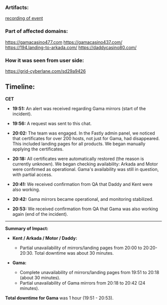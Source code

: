 ### Artifacts:
[recording of event](https://app.bluedothq.com/preview/68bf1cc101cb4bf7126f060d)

### Part of affected domains:
https://gamacasino477.com
https://gamacasino437.com/
https://194.landing-to-arkada.com/
https://daddycasino80.com/


### How it was seen from user side:
https://grid-cyberlane.com/sd29a9426


## Timeline:

**CET**

- **19:51:** An alert was received regarding Gama mirrors (start of the incident).
    
- **19:56:** A request was sent to this chat.
    
- **20:02:** The team was engaged. In the Fastly admin panel, we noticed that certificates for over 200 hosts, not just for Gama, had disappeared. This included landing pages for all products. We began manually applying the certificates.
    
- **20:18:** All certificates were automatically restored (the reason is currently unknown). We began checking availability: Arkada and Motor were confirmed as operational. Gama's availability was still in question, with partial access.
    
- **20:41:** We received confirmation from QA that Daddy and Kent were also working.
    
- **20:42:** Gama mirrors became operational, and monitoring stabilized.
    
- **20:53:** We received confirmation from QA that Gama was also working again (end of the incident).
    

---

**Summary of Impact:**

- **Kent / Arkada / Motor / Daddy:** 
	- Partial unavailability of mirrors/landing pages from 20:00 to 20:20-20:30. Total downtime was about 30 minutes.
    
- **Gama:**
    - Complete unavailability of mirrors/landing pages from 19:51 to 20:18 (about 30 minutes).
    - Partial unavailability of Gama mirrors from 20:18 to 20:42 (24 minutes).

**Total downtime for Gama** was 1 hour (19:51 - 20:53).
